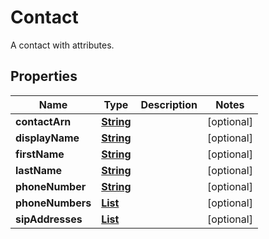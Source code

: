 

# Contact

A contact with attributes.

## Properties

| Name | Type | Description | Notes |
|------------ | ------------- | ------------- | -------------|
|**contactArn** | [**String**](String.md) |  |  [optional] |
|**displayName** | [**String**](String.md) |  |  [optional] |
|**firstName** | [**String**](String.md) |  |  [optional] |
|**lastName** | [**String**](String.md) |  |  [optional] |
|**phoneNumber** | [**String**](String.md) |  |  [optional] |
|**phoneNumbers** | [**List**](List.md) |  |  [optional] |
|**sipAddresses** | [**List**](List.md) |  |  [optional] |



